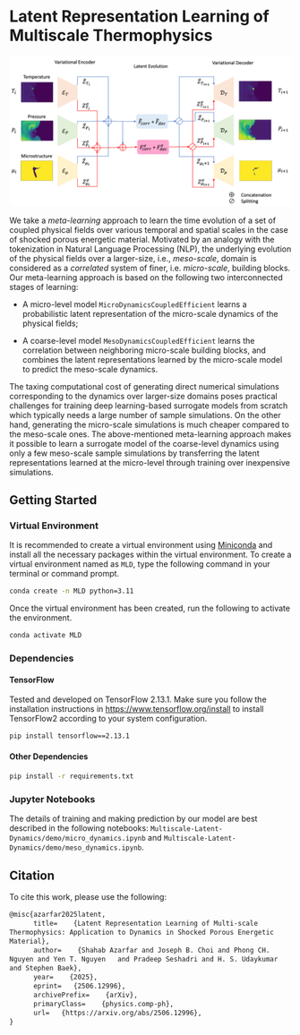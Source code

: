 # Latent Representation Learning of Multiscale Thermophysics

![Model's architecture](docs/architecture.png)

We take a *meta-learning* approach to learn the time evolution of a set of coupled physical fields over various temporal and spatial scales in the case of shocked porous energetic material. Motivated by an analogy with the tokenization in Natural Language Processing (NLP), the underlying evolution of the physical fields over a larger-size, i.e., *meso-scale*, domain is considered as a *correlated* system of finer, i.e. *micro-scale*, building blocks. Our meta-learning approach is based on the following two interconnected stages of learning:

- A micro-level model `MicroDynamicsCoupledEfficient` learns a probabilistic latent representation of the micro-scale dynamics of the physical fields;  

- A coarse-level model `MesoDynamicsCoupledEfficient` learns the correlation between neighboring micro-scale building blocks, and combines the latent representations learned by the micro-scale model to predict the meso-scale dynamics.

The taxing computational cost of generating direct numerical simulations corresponding to the dynamics over larger-size domains poses practical challenges for training deep learning-based surrogate models from scratch which typically needs a large number of sample simulations. On the other hand, generating the micro-scale simulations is much cheaper compared to the meso-scale ones. The above-mentioned meta-learning approach makes it possible to learn a surrogate model of the coarse-level dynamics using only a few meso-scale sample simulations by transferring the latent representations learned at the micro-level through training over inexpensive simulations.   

## Getting Started

### Virtual Environment
It is recommended to create a virtual environment using [Miniconda](https://www.anaconda.com/docs/getting-started/miniconda/main) and install all the necessary packages within the virtual environment. To create a virtual environment named as `MLD`, type the following command in your terminal or command prompt.
```bash
conda create -n MLD python=3.11
```
Once the virtual environment has been created, run the following to activate the environment.
```bash
conda activate MLD
```

### Dependencies

#### TensorFlow
Tested and developed on TensorFlow 2.13.1. Make sure you follow the installation instructions in https://www.tensorflow.org/install to install TensorFlow2 according to your system configuration.
```bash
pip install tensorflow==2.13.1
```

#### Other Dependencies
```bash
pip install -r requirements.txt
```

### Jupyter Notebooks

The details of training and making prediction by our model are best described in the following notebooks: `Multiscale-Latent-Dynamics/demo/micro_dynamics.ipynb` and `Multiscale-Latent-Dynamics/demo/meso_dynamics.ipynb`. 


## Citation
To cite this work, please use the following:
```
@misc{azarfar2025latent,
      title=    {Latent Representation Learning of Multi-scale Thermophysics: Application to Dynamics in Shocked Porous Energetic Material}, 
      author=    {Shahab Azarfar and Joseph B. Choi and Phong CH. Nguyen and Yen T. Nguyen   and Pradeep Seshadri and H. S. Udaykumar and Stephen Baek},
      year=    {2025},
      eprint=   {2506.12996},
      archivePrefix=    {arXiv},
      primaryClass=    {physics.comp-ph},
      url=   {https://arxiv.org/abs/2506.12996}, 
}
```